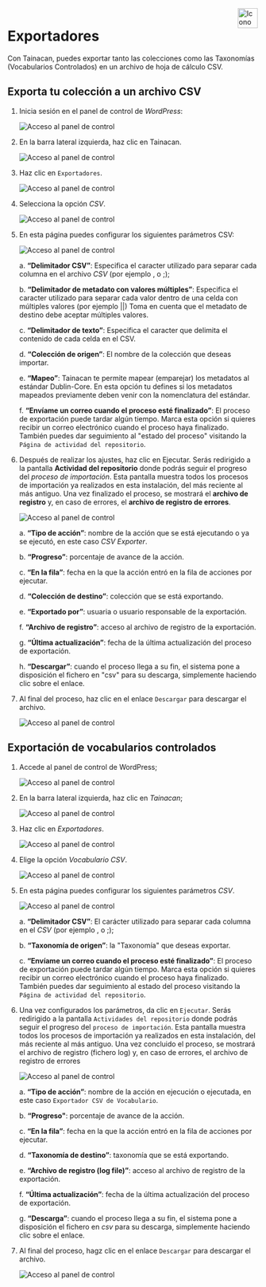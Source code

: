 <div style="float: right; margin-left: 1rem;">
	<img 
		alt="Icono de Exportadores" 
		src="_assets/images/icon_exporters.png"
		width="40"
		height="40">
</div>


# Exportadores

Con Tainacan, puedes exportar tanto las colecciones como las Taxonomías (Vocabularios Controlados) en un archivo de hoja de cálculo CSV.

## Exporta tu colección a un archivo CSV

1. Inicia sesión en el panel de control de _WordPress_:

   ![Acceso al panel de control](_assets/images/050.png)

2. En la barra lateral izquierda, haz clic en Tainacan.

   ![Acceso al panel de control](_assets/images/051.png)

3. Haz clic en `Exportadores`.

   ![Acceso al panel de control](_assets/images/Exportadores_Acceso.png)

4. Selecciona la opción *CSV*. 

   ![Acceso al panel de control](_assets/images/Exportadores_CSV.png)

5. En esta página puedes configurar los siguientes parámetros CSV:

   ![Acceso al panel de control](_assets/images/Exportadores_CSV_Parametros.png)

   a. **“Delimitador CSV”**: Especifica el caracter utilizado para separar cada columna en el archivo *CSV* (por ejemplo , o ;);

   b. **“Delimitador de metadato con valores múltiples”**: Especifica el caracter utilizado para separar cada valor dentro de una celda con múltiples valores (por ejemplo ||) Toma en cuenta que el metadato de destino debe aceptar múltiples valores.

   c. **“Delimitador de texto”**: Especifica el caracter que delimita el contenido de cada celda en el CSV.

   d. **“Colección de origen”**: El nombre de la colección que deseas importar.

   e. **“Mapeo”**: Tainacan te permite mapear (emparejar) los metadatos al estándar Dublin-Core. En esta opción tu defines si los metadatos mapeados previamente deben venir con la nomenclatura del estándar.

   f. **“Envíame un correo cuando el proceso esté finalizado”**: El proceso de exportación puede tardar algún tiempo. Marca esta opción si quieres recibir un correo electrónico cuando el proceso haya finalizado. También puedes dar seguimiento al "estado del proceso" visitando la `Página de actividad del repositorio`.

6. Después de realizar los ajustes, haz clic en Ejecutar. Serás redirigido a la pantalla **Actividad del repositorio** donde podrás seguir el progreso del _proceso de importación_. Esta pantalla muestra todos los procesos de importación ya realizados en esta instalación, del más reciente al más antiguo. Una vez finalizado el proceso, se mostrará el **archivo de registro** y, en caso de errores, el **archivo de registro de errores**.

   ![Acceso al panel de control](_assets/images/Exportadores_CSV_Informacion.png)

   a. **“Tipo de acción”**: nombre de la acción que se está ejecutando o ya se ejecutó, en este caso *CSV Exporter*.

   b. **“Progreso”**: porcentaje de avance de la acción.

   c. **“En la fila”**: fecha en la que la acción entró en la fila de acciones por ejecutar.

   d. **“Colección de destino”**: colección que se está exportando.

   e. **“Exportado por”**: usuaria o usuario responsable de la exportación.

   f. **“Archivo de registro”**: acceso al archivo de registro de la exportación.

   g. **“Última actualización”**: fecha de la última actualización del proceso de exportación.

   h. **“Descargar”**: cuando el proceso llega a su fin, el sistema pone a disposición el fichero en "csv" para su descarga, simplemente haciendo clic sobre el enlace.

7. Al final del proceso, haz clic en el enlace `Descargar` para descargar el archivo. 

   ![Acceso al panel de control](_assets/images/Exportadores_CSV_Descarga.png)

## Exportación de vocabularios controlados

1. Accede al panel de control de WordPress;

   ![Acceso al panel de control](_assets/images/050.png)

2. En la barra lateral izquierda, haz clic en *Tainacan*;

   ![Acceso al panel de control](_assets/images/exportador_051.png)

3. Haz clic en *Exportadores*.

   ![Acceso al panel de control](_assets/images/Exportadores_Acceso.png)

4. Elige la opción *Vocabulario CSV*.

   ![Acceso al panel de control](_assets/images/Exportadores_Vocabulario_CSV.png)

5. En esta página puedes configurar los siguientes parámetros *CSV*.

   ![Acceso al panel de control](_assets/images/Exportadores_Vocabulario_CSV_Parametros.png)

   a. **“Delimitador CSV”**: El carácter utilizado para separar cada columna en el *CSV* (por ejemplo , o ;);

   b. **“Taxonomía de origen”**: la "Taxonomía" que deseas exportar.

   c. **“Envíame un correo cuando el proceso esté finalizado”**: El proceso de exportación puede tardar algún tiempo. Marca esta opción si quieres recibir un correo electrónico cuando el proceso haya finalizado. También puedes dar seguimiento al estado del proceso visitando la `Página de actividad del repositorio`.

6. Una vez configurados los parámetros, da clic en `Ejecutar`. Serás redirigido a la pantalla `Actividades del repositorio` donde podrás seguir el progreso del `proceso de importación`. Esta pantalla muestra todos los procesos de importación ya realizados en esta instalación, del más reciente al más antiguo. Una vez concluido el proceso, se mostrará el archivo de registro (fichero log) y, en caso de errores, el archivo de registro de errores

   ![Acceso al panel de control](_assets/images/Exportadores_Vocabulario_CSV_Informacion.png)

   a. **“Tipo de acción”**: nombre de la acción en ejecución o ejecutada, en este caso `Exportador CSV de Vocabulario`.

   b. **“Progreso"**: porcentaje de avance de la acción.

   c. **“En la fila”**: fecha en la que la acción entró en la fila de acciones por ejecutar.

   d. **“Taxonomía de destino”**: taxonomía que se está exportando.

   e. **“Archivo de registro (log file)”**: acceso al archivo de registro de la exportación.

   f. **“Última actualización”**: fecha de la última actualización del proceso de exportación.

   g. **“Descarga”**:  cuando el proceso llega a su fin, el sistema pone a disposición el fichero en *csv* para su descarga, simplemente haciendo clic sobre el enlace.

7. Al final del proceso, hagz clic en el enlace `Descargar` para descargar el archivo. 

   ![Acceso al panel de control](_assets/images/Exportadores_Vocabulario_CSV_Descarga.png)
